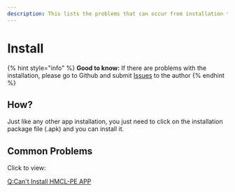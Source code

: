 ```yaml
---
description: This lists the problems that can occur from installation to startup.
---
```


# Install

{% hint style="info" %}
**Good to know:** If there are problems with the installation, please go to Github and submit [Issues](https://github.com/Tungstend/HMCL-PE/issues) to the author
{% endhint %}

## How?

Just like any other app installation, you just need to click on the installation package file (.apk) and you can install it.



## Common Problems

Click to view:

[Q:Can't Install HMCL-PE APP](../faq/q-cant-install-hmcl-pe-app.md)
